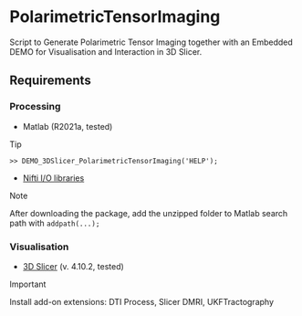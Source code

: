 # PolarimetricTensorImaging
Script to Generate Polarimetric Tensor Imaging together with an Embedded DEMO for Visualisation and Interaction in 3D Slicer.

## Requirements

### Processing

* Matlab (R2021a, tested)
> [!TIP]
> `>> DEMO_3DSlicer_PolarimetricTensorImaging('HELP');`


* [Nifti I/O libraries](https://www.mathworks.com/matlabcentral/fileexchange/8797-tools-for-nifti-and-analyze-image)

> [!NOTE]
> After downloading the package, add the unzipped folder to Matlab search path with `addpath(...);`

### Visualisation

* [3D Slicer](https://www.slicer.org/) (v. 4.10.2, tested)

> [!IMPORTANT]
> Install add-on extensions: DTI Process, Slicer DMRI, UKFTractography
